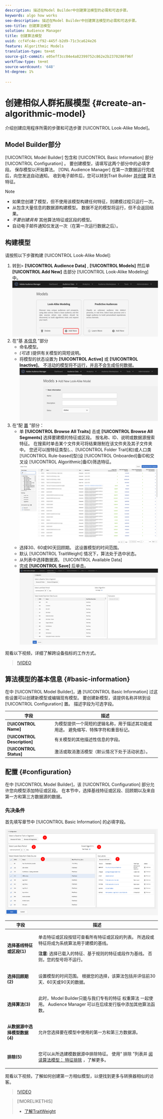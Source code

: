 ```yaml
---
description: 描述在Model Builder中创建算法模型的必需和可选步骤。
keywords: algo how works
seo-description: 描述在Model Builder中创建算法模型的必需和可选步骤。
seo-title: 创建算法模型
solution: Audience Manager
title: 创建算法模型
uuid: ccf4fc4e-cf92-445f-b2d9-71c3ca624e26
feature: Algorithmic Models
translation-type: tm+mt
source-git-commit: e05eff3cc04e4a82399752c862e2b2370286f96f
workflow-type: tm+mt
source-wordcount: '648'
ht-degree: 1%

---
```



# 创建相似人群拓展模型 {#create-an-algorithmic-model}

介绍创建应用程序所需的步骤和可选步骤 [!UICONTROL Look-Alike Model]。

## Model Builder部分

[!UICONTROL Model Builder] 包含和 [!UICONTROL Basic Information] 部分 [!UICONTROL Configuration] 。 要创建模型，请填写这两个部分中的必填字段。 保存模型以开始算法。 [!DNL Audience Manager] 在第一次数据运行完成后，向您发送自动通知。 收到电子邮件后，您可以转到Trait Builder [并创建](../../features/traits/about-trait-builder.md) 算法特征。

>[!NOTE]
>
>* 如果您创建了模型，但不使用该模型构建任何特征，则建模过程只运行一次。
>* 从包含大量信息的数据源构建模型。 数据不足的模型将运行，但不会返回结果。
>* *不要创建具有* 其他算法特征或区段的模型。
>* 自动电子邮件通知仅发送一次（在第一次运行数据之后）。


## 构建模型

请按照以下步骤构建 [!UICONTROL Look-Alike Model]:

1. 转到> **[!UICONTROL Audience Data]** , **[!UICONTROL Models]** 然后单 **[!UICONTROL Add New]** 击部分 [!UICONTROL Look-Alike Modeling] 中。
   ![look-alike-add](assets/look-alike-add.png)
1. 在“基 [本信息](../../features/algorithmic-models/create-model.md#basic-information) ”部分
   * 命名模型。
   * *(可选* )提供有关模型的简短说明。
   * 将模型的状态设置为 **[!UICONTROL Active]** 或 **[!UICONTROL Inactive]**。 不活动的模型将不运行，并且不会生成任何数据。
      ![look-alike-basic](assets/look-alike-basic.png)
1. 在“配 [置](../../features/algorithmic-models/create-model.md#configuration) ”部分：
   * 单 **[!UICONTROL Browse All Traits]** 击或 **[!UICONTROL Browse All Segments]** 选择要建模的特征或区段。 按名称、ID、说明或数据源搜索特征。 在搜索时单击某个文件夹可将结果限制在该文件夹及其子文件夹中。 您还可以按特征类型(、、[!UICONTROL Folder Trait]和)或人口类 [!UICONTROL Rule-based]型(设 [!UICONTROL Onboarded]备ID和交叉设 [!UICONTROL Algorithmic]备ID)筛[](../../reference/ids-in-aam.md)[](../../reference/ids-in-aam.md)选特征。
      ![浏览特征](assets/browse-traits.png)
   * 选择30、60或90天回顾期。 这设置模型的时间范围。
   * 默认 [!UICONTROL TraitWeight] 情况下，算法处于选中状态。
   * 从列表中选择数据源。 [!UICONTROL Available Data]
   * 完成 **[!UICONTROL Save]** 后单击。
      ![look-alike-configuration](assets/look-alike-configuration.png)

观看以下视频，详细了解跨设备指标的工作方式。

>[!VIDEO](https://docs.adobe.com/content/help/en/audience-manager-learn/tutorials/build-and-manage-audiences/profile-merge/understanding-cross-device-metrics-in-audience-manager.html)

## 算法模型的基本信息 {#basic-information}

<!-- r_model_basic.xml -->

在中 [!UICONTROL Model Builder]，通 [!UICONTROL Basic Information] 过这些设置可以创建新模型或编辑现有模型。 要创建新模型，请提供名称并转到设 [!UICONTROL Configuration] 置。 描述字段为可选字段。

| 字段 | 描述 |
|---|---|
| **[!UICONTROL Name]** | 为模型提供一个简短的逻辑名称，用于描述其功能或用途。 避免缩写、特殊字符和重音标记。 |
| **[!UICONTROL Description]** | 有关模型的其他描述性信息的字段。 |
| **[!UICONTROL Status]** | 激活或取消激活模型（默认情况下处于活动状态）。 |

## 配置 {#configuration}

在中 [!UICONTROL Model Builder]，该 [!UICONTROL Configuration] 部分允许您向模型添加特征或区段。 在本节中，选择基线特征或区段、回顾期以及来自第一方和第三方数据源的数据。

<!-- r_model_configuration.xml -->

### 先决条件

首先填写章节中 [!UICONTROL Basic Information] 的必填字段。

![](assets/lam_exclude_traits_numbered.png)

<table id="table_7A6BE5E5498D4776A30323B743954150"> 
 <thead> 
  <tr> 
   <th colname="col1" class="entry"> 字段 </th> 
   <th colname="col2" class="entry"> 描述 </th> 
  </tr> 
 </thead>
 <tbody> 
  <tr> 
   <td colname="col1"> <p><b>选择基线特征或区段(1)</b> </p> </td> 
   <td colname="col2"> <p>单击特征或区段按钮可查看所有特征或区段的列表。 所选段或特征将成为系统算法用于建模的基线。 </p> <p> <p><b>注意</b>:  选择已载入的特征、基于规则的特征或段作为基线。 否则，您的型号将不运行。 </p> </p> </td> 
  </tr> 
  <tr> 
   <td colname="col1"> <p><b>选择回顾期(2)</b> </p> </td> 
   <td colname="col2"> <p>设置模型的时间范围。 根据您的选择，该算法包括并评估前30天、60天或90天的数据。 </p> </td> 
  </tr> 
  <tr> 
   <td colname="col1"> <p><b>选择算法(3)</b> </p> </td> 
   <td colname="col2"> <p>此时，Model Builder只能与我们专有的特征 <span class="keyword"> 权重算法</span> 一起使用。 <span class="keyword"> Audience Manager</span> 可以在后续发行版中添加其他算法函数。 </p> </td>
  </tr>
  <tr> 
   <td colname="col1"> <p><b>从数据源中选择模型数据(4)</b> </p> </td> 
   <td colname="col2"> <p>允许您选择要在模型中使用的第一方和第三方数据源。 </p> </td>
  </tr> 
  <tr> 
   <td colname="col1"> <p><b>排除(5)</b> </p> </td> 
   <td colname="col2"> <p>您可以从所选建模数据源中排除特征。 使用“ <span class="wintitle"> 排除</span> ”列表并 <a href="../../features/algorithmic-models/trait-exclusion-algo-models.md"> 阅读算法模型： 特征排除</a> ，了解更多。 </p> </td>
  </tr> 
 </tbody>
</table>

观看以下视频，了解如何创建第一方相似模型，以便找到更多与转换器相似的访客。

>[!VIDEO](https://video.tv.adobe.com/v/23504/)

>[!MORELIKETHIS]
>
>* [了解TraitWeight](../../features/algorithmic-models/understanding-models.md#understanding-traitweight)


